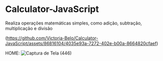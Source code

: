 # Calculator-JavaScript
Realiza operações matemáticas simples, como adição, subtração, multiplicação e divisão


(https://github.com/Victoria-Belo/Calculator-JavaScript/assets/86816104/4035e93a-7272-402e-b00a-8664820cfaef)


HOME:
![Captura de Tela (446)](https://github.com/Victoria-Belo/Calculator-JavaScript/assets/86816104/9e523a9e-f6f7-4a3c-a54a-1696205d7446)
